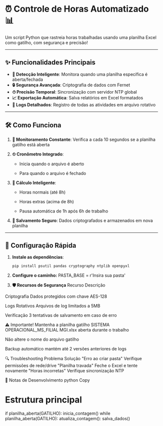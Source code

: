 # ⏰ Controle de Horas Automatizado 📊

Um script Python que rastreia horas trabalhadas usando uma planilha Excel como gatilho, com segurança e precisão!

---

## ✨ Funcionalidades Principais
- **🎯 Detecção Inteligente**: Monitora quando uma planilha específica é aberta/fechada
- **🔒 Segurança Avançada**: Criptografia de dados com Fernet
- **⏱ Precisão Temporal**: Sincronização com servidor NTP global
- **📈 Exportação Automática**: Salva relatórios em Excel formatados
- **📝 Logs Detalhados**: Registro de todas as atividades em arquivo rotativo

---

## 🛠 Como Funciona
1. **🔎 Monitoramento Constante**: Verifica a cada 10 segundos se a planilha gatilho está aberta

2. **⏲ Cronômetro Integrado**: 

   - Inicia quando o arquivo é aberto

   - Para quando o arquivo é fechado

3. **🧮 Cálculo Inteligente**:

   - Horas normais (até 8h)

   - Horas extras (acima de 8h)

   - Pausa automática de 1h após 6h de trabalho

4. **💾 Salvamento Seguro**: Dados criptografados e armazenados em nova planilha

---

## 🚀 Configuração Rápida
1. **Instale as dependências**:
   ```bash
   pip install psutil pandas cryptography ntplib openpyxl

2.   **Configure o caminho:**
PASTA_BASE = r'Insira sua pasta'


3. **🛡️ Recursos de Segurança**
Recurso   Descrição

Criptografia   Dados protegidos com chave AES-128

Logs Rotativos   Arquivos de log limitados a 5MB

Verificação   3 tentativas de salvamento em caso de erro

⚠️ Importante!
Mantenha a planilha gatilho SISTEMA OPERACIONAL_MS_FILIAL MGI.xlsx aberta durante o trabalho

Não altere o nome do arquivo gatilho

Backup automático mantém até 2 versões anteriores de logs

🔍 Troubleshooting
Problema	Solução
"Erro ao criar pasta"	Verifique permissões de rede/drive
"Planilha travada"	Feche o Excel e tente novamente
"Horas incorretas"	Verifique sincronização NTP


📝 Notas de Desenvolvimento
python
Copy
# Estrutura principal
if planilha_aberta(GATILHO):
    inicia_contagem()
while planilha_aberta(GATILHO):
    atualiza_contagem():
salva_dados()
